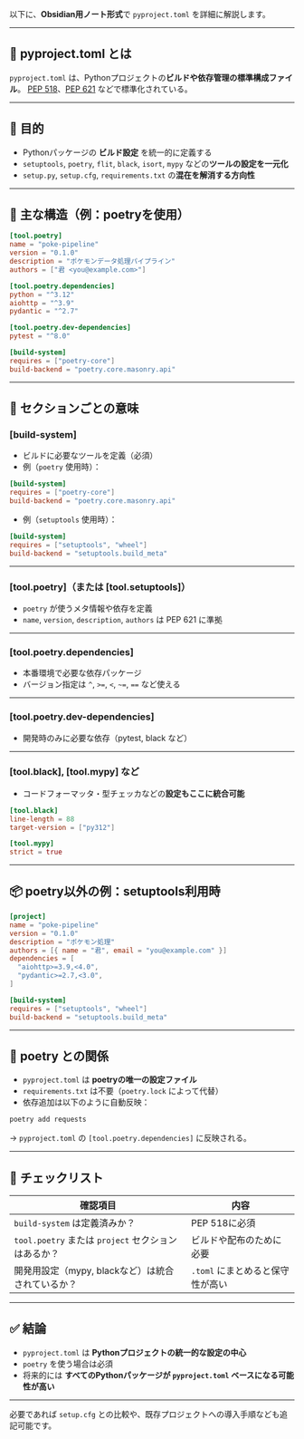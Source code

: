 以下に、**Obsidian用ノート形式**で `pyproject.toml` を詳細に解説します。

---

## 📘 pyproject.toml とは

`pyproject.toml` は、Pythonプロジェクトの**ビルドや依存管理の標準構成ファイル**。
[PEP 518](https://peps.python.org/pep-0518/)、[PEP 621](https://peps.python.org/pep-0621/) などで標準化されている。

---

## 🎯 目的

* Pythonパッケージの **ビルド設定** を統一的に定義する
* `setuptools`, `poetry`, `flit`, `black`, `isort`, `mypy` などの**ツールの設定を一元化**
* `setup.py`, `setup.cfg`, `requirements.txt` の**混在を解消する方向性**

---

## 🔧 主な構造（例：poetryを使用）

```toml
[tool.poetry]
name = "poke-pipeline"
version = "0.1.0"
description = "ポケモンデータ処理パイプライン"
authors = ["君 <you@example.com>"]

[tool.poetry.dependencies]
python = "^3.12"
aiohttp = "^3.9"
pydantic = "^2.7"

[tool.poetry.dev-dependencies]
pytest = "^8.0"

[build-system]
requires = ["poetry-core"]
build-backend = "poetry.core.masonry.api"
```

---

## 🧱 セクションごとの意味

### \[build-system]

* ビルドに必要なツールを定義（必須）
* 例（`poetry` 使用時）：

```toml
[build-system]
requires = ["poetry-core"]
build-backend = "poetry.core.masonry.api"
```

* 例（`setuptools` 使用時）：

```toml
[build-system]
requires = ["setuptools", "wheel"]
build-backend = "setuptools.build_meta"
```

---

### \[tool.poetry]（または \[tool.setuptools]）

* `poetry` が使うメタ情報や依存を定義
* `name`, `version`, `description`, `authors` は PEP 621 に準拠

---

### \[tool.poetry.dependencies]

* 本番環境で必要な依存パッケージ
* バージョン指定は `^`, `>=`, `<`, `~=`, `==` など使える

---

### \[tool.poetry.dev-dependencies]

* 開発時のみに必要な依存（pytest, black など）

---

### \[tool.black], \[tool.mypy] など

* コードフォーマッタ・型チェッカなどの**設定もここに統合可能**

```toml
[tool.black]
line-length = 88
target-version = ["py312"]

[tool.mypy]
strict = true
```

---

## 📦 poetry以外の例：setuptools利用時

```toml
[project]
name = "poke-pipeline"
version = "0.1.0"
description = "ポケモン処理"
authors = [{ name = "君", email = "you@example.com" }]
dependencies = [
  "aiohttp>=3.9,<4.0",
  "pydantic>=2.7,<3.0",
]

[build-system]
requires = ["setuptools", "wheel"]
build-backend = "setuptools.build_meta"
```

---

## 🔁 poetry との関係

* `pyproject.toml` は **poetryの唯一の設定ファイル**
* `requirements.txt` は不要（`poetry.lock` によって代替）
* 依存追加は以下のように自動反映：

```bash
poetry add requests
```

→ `pyproject.toml` の `[tool.poetry.dependencies]` に反映される。

---

## 🧪 チェックリスト

| 確認項目                                   | 内容                   |
| -------------------------------------- | -------------------- |
| `build-system` は定義済みか？                 | PEP 518に必須           |
| `tool.poetry` または `project` セクションはあるか？ | ビルドや配布のために必要         |
| 開発用設定（mypy, blackなど）は統合されているか？         | `.toml` にまとめると保守性が高い |

---

## ✅ 結論

* `pyproject.toml` は **Pythonプロジェクトの統一的な設定の中心**
* `poetry` を使う場合は必須
* 将来的には **すべてのPythonパッケージが `pyproject.toml` ベースになる可能性が高い**

---

必要であれば `setup.cfg` との比較や、既存プロジェクトへの導入手順なども追記可能です。
